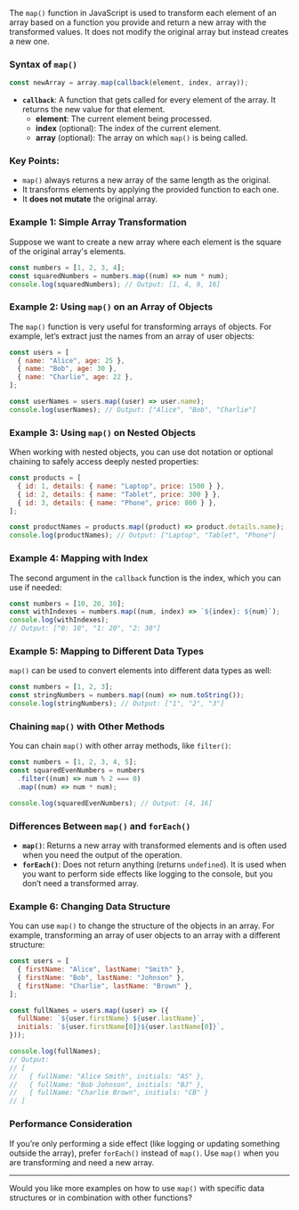 The `map()` function in JavaScript is used to transform each element of an array based on a function you provide and return a new array with the transformed values. It does not modify the original array but instead creates a new one.

### Syntax of `map()`

```javascript
const newArray = array.map(callback(element, index, array));
```

- **`callback`**: A function that gets called for every element of the array. It returns the new value for that element.
  - **element**: The current element being processed.
  - **index** (optional): The index of the current element.
  - **array** (optional): The array on which `map()` is being called.

### Key Points:

- `map()` always returns a new array of the same length as the original.
- It transforms elements by applying the provided function to each one.
- It **does not mutate** the original array.

### Example 1: Simple Array Transformation

Suppose we want to create a new array where each element is the square of the original array's elements.

```javascript
const numbers = [1, 2, 3, 4];
const squaredNumbers = numbers.map((num) => num * num);
console.log(squaredNumbers); // Output: [1, 4, 9, 16]
```

### Example 2: Using `map()` on an Array of Objects

The `map()` function is very useful for transforming arrays of objects. For example, let’s extract just the names from an array of user objects:

```javascript
const users = [
  { name: "Alice", age: 25 },
  { name: "Bob", age: 30 },
  { name: "Charlie", age: 22 },
];

const userNames = users.map((user) => user.name);
console.log(userNames); // Output: ["Alice", "Bob", "Charlie"]
```

### Example 3: Using `map()` on Nested Objects

When working with nested objects, you can use dot notation or optional chaining to safely access deeply nested properties:

```javascript
const products = [
  { id: 1, details: { name: "Laptop", price: 1500 } },
  { id: 2, details: { name: "Tablet", price: 300 } },
  { id: 3, details: { name: "Phone", price: 800 } },
];

const productNames = products.map((product) => product.details.name);
console.log(productNames); // Output: ["Laptop", "Tablet", "Phone"]
```

### Example 4: Mapping with Index

The second argument in the `callback` function is the index, which you can use if needed:

```javascript
const numbers = [10, 20, 30];
const withIndexes = numbers.map((num, index) => `${index}: ${num}`);
console.log(withIndexes);
// Output: ["0: 10", "1: 20", "2: 30"]
```

### Example 5: Mapping to Different Data Types

`map()` can be used to convert elements into different data types as well:

```javascript
const numbers = [1, 2, 3];
const stringNumbers = numbers.map((num) => num.toString());
console.log(stringNumbers); // Output: ["1", "2", "3"]
```

### Chaining `map()` with Other Methods

You can chain `map()` with other array methods, like `filter()`:

```javascript
const numbers = [1, 2, 3, 4, 5];
const squaredEvenNumbers = numbers
  .filter((num) => num % 2 === 0)
  .map((num) => num * num);

console.log(squaredEvenNumbers); // Output: [4, 16]
```

### Differences Between `map()` and `forEach()`

- **`map()`**: Returns a new array with transformed elements and is often used when you need the output of the operation.
- **`forEach()`**: Does not return anything (returns `undefined`). It is used when you want to perform side effects like logging to the console, but you don’t need a transformed array.

### Example 6: Changing Data Structure

You can use `map()` to change the structure of the objects in an array. For example, transforming an array of user objects to an array with a different structure:

```javascript
const users = [
  { firstName: "Alice", lastName: "Smith" },
  { firstName: "Bob", lastName: "Johnson" },
  { firstName: "Charlie", lastName: "Brown" },
];

const fullNames = users.map((user) => ({
  fullName: `${user.firstName} ${user.lastName}`,
  initials: `${user.firstName[0]}${user.lastName[0]}`,
}));

console.log(fullNames);
// Output:
// [
//   { fullName: "Alice Smith", initials: "AS" },
//   { fullName: "Bob Johnson", initials: "BJ" },
//   { fullName: "Charlie Brown", initials: "CB" }
// ]
```

### Performance Consideration

If you’re only performing a side effect (like logging or updating something outside the array), prefer `forEach()` instead of `map()`. Use `map()` when you are transforming and need a new array.

---

Would you like more examples on how to use `map()` with specific data structures or in combination with other functions?
